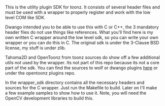 This is the utility plugin SDK for toonz. It consists of several header files and must be used with a wrapper to properly register and work with the low level COM like SDK.

Dwango intended you to be able to use this with C or C++, the 3 mandatory header files do not use things like references. What you'll find here is my own written C wrapper around the low level sdk, so you can write your own wrapper or you can do this in C. The original sdk is under the 3-Clause BSD license, my stuff is under zlib.

Tahoma2D and OpenToonz from toonz sources do show off a few additional utils not used by the wrapper. Its not part of this repo because its not a core part of the sdk. You can find the sources to wolf or dwango plugins [here](https://www.github.com/tahoma2d/tahoma2d_plugins) or under the opentoonz plugins repo.

In the wrapper_sdk directory contains all the necessary headers and sources for the C wrapper. Just run the Makefile to build. Later on I'll make a few example samples to show how to use it. Note, you will need the OpenCV development libraries to build this.